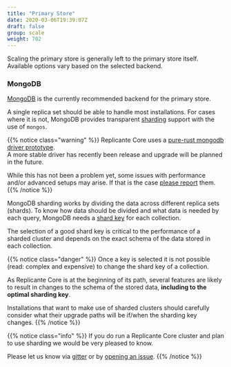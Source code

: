 ```yaml
---
title: "Primary Store"
date: 2020-03-06T19:39:07Z
draft: false
group: scale
weight: 702
---
```


Scaling the primary store is generally left to the primary store itself.
Available options vary based on the selected backend.

### MongoDB

[MongoDB](https://www.mongodb.com/) is the currently recommended backend for the primary store.

A single replica set should be able to handle most installations.
For cases where it is not, MongoDB provides transparent
[sharding](https://docs.mongodb.com/manual/sharding/) support with the use of `mongos`.

{{% notice class="warning" %}}
Replicante Core uses a [pure-rust mongodb driver prototype](https://crates.io/crates/mongodb).  
A more stable driver has recently been release and upgrade will be planned in the future.

While this has not been a problem yet, some issues with performance and/or advanced setups may arise.
If that is the case [please report](https://github.com/replicante-io/replicante/issues) them.
{{% /notice %}}

MongoDB sharding works by dividing the data across different replica sets (shards).
To know how data should be divided and what data is needed by each query, MongoDB needs a
[shard key](https://docs.mongodb.com/manual/sharding/#shard-keys) for each collection.

The selection of a good shard key is critical to the performance of a sharded cluster
and depends on the exact schema of the data stored in each collection.

{{% notice class="danger" %}}
Once a key is selected it is not possible (read: complex and expensive) to change the shard
key of a collection.

As Replicante Core is at the beginning of its path, several features are likely to result in
changes to the schema of the stored data, **including to the optimal sharding key**.

Installations that want to make use of sharded clusters should carefully consider what their
upgrade paths will be if/when the sharding key changes.
{{% /notice %}}

{{% notice class="info" %}}
If you do run a Replicante Core cluster and plan to use sharding we would be very pleased to know.

Please let us know via [gitter](https://gitter.im/replicante-io/community)
or by [opening an issue](https://github.com/replicante-io/replicante/issues).
{{% /notice %}}
